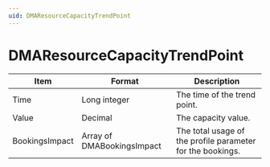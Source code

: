 ```yaml
---
uid: DMAResourceCapacityTrendPoint
---
```


# DMAResourceCapacityTrendPoint

| Item           | Format                     | Description                                                |
|----------------|----------------------------|------------------------------------------------------------|
| Time           | Long integer               | The time of the trend point.                               |
| Value          | Decimal                    | The capacity value.                                        |
| BookingsImpact | Array of DMABookingsImpact | The total usage of the profile parameter for the bookings. |
